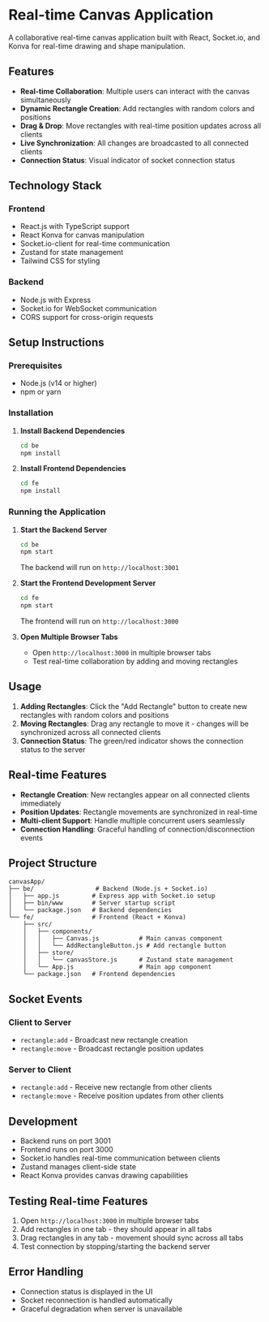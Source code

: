 # Real-time Canvas Application

A collaborative real-time canvas application built with React, Socket.io, and Konva for real-time drawing and shape manipulation.

## Features

- **Real-time Collaboration**: Multiple users can interact with the canvas simultaneously
- **Dynamic Rectangle Creation**: Add rectangles with random colors and positions
- **Drag & Drop**: Move rectangles with real-time position updates across all clients
- **Live Synchronization**: All changes are broadcasted to all connected clients
- **Connection Status**: Visual indicator of socket connection status

## Technology Stack

### Frontend
- React.js with TypeScript support
- React Konva for canvas manipulation
- Socket.io-client for real-time communication
- Zustand for state management
- Tailwind CSS for styling

### Backend
- Node.js with Express
- Socket.io for WebSocket communication
- CORS support for cross-origin requests

## Setup Instructions

### Prerequisites
- Node.js (v14 or higher)
- npm or yarn

### Installation

1. **Install Backend Dependencies**
   ```bash
   cd be
   npm install
   ```

2. **Install Frontend Dependencies**
   ```bash
   cd fe
   npm install
   ```

### Running the Application

1. **Start the Backend Server**
   ```bash
   cd be
   npm start
   ```
   The backend will run on `http://localhost:3001`

2. **Start the Frontend Development Server**
   ```bash
   cd fe
   npm start
   ```
   The frontend will run on `http://localhost:3000`

3. **Open Multiple Browser Tabs**
   - Open `http://localhost:3000` in multiple browser tabs
   - Test real-time collaboration by adding and moving rectangles

## Usage

1. **Adding Rectangles**: Click the "Add Rectangle" button to create new rectangles with random colors and positions
2. **Moving Rectangles**: Drag any rectangle to move it - changes will be synchronized across all connected clients
3. **Connection Status**: The green/red indicator shows the connection status to the server

## Real-time Features

- **Rectangle Creation**: New rectangles appear on all connected clients immediately
- **Position Updates**: Rectangle movements are synchronized in real-time
- **Multi-client Support**: Handle multiple concurrent users seamlessly
- **Connection Handling**: Graceful handling of connection/disconnection events

## Project Structure

```
canvasApp/
├── be/                 # Backend (Node.js + Socket.io)
│   ├── app.js         # Express app with Socket.io setup
│   ├── bin/www        # Server startup script
│   └── package.json   # Backend dependencies
└── fe/                # Frontend (React + Konva)
    ├── src/
    │   ├── components/
    │   │   ├── Canvas.js           # Main canvas component
    │   │   └── AddRectangleButton.js # Add rectangle button
    │   ├── store/
    │   │   └── canvasStore.js      # Zustand state management
    │   └── App.js                  # Main app component
    └── package.json   # Frontend dependencies
```

## Socket Events

### Client to Server
- `rectangle:add` - Broadcast new rectangle creation
- `rectangle:move` - Broadcast rectangle position updates

### Server to Client
- `rectangle:add` - Receive new rectangle from other clients
- `rectangle:move` - Receive position updates from other clients

## Development

- Backend runs on port 3001
- Frontend runs on port 3000
- Socket.io handles real-time communication between clients
- Zustand manages client-side state
- React Konva provides canvas drawing capabilities

## Testing Real-time Features

1. Open `http://localhost:3000` in multiple browser tabs
2. Add rectangles in one tab - they should appear in all tabs
3. Drag rectangles in any tab - movement should sync across all tabs
4. Test connection by stopping/starting the backend server

## Error Handling

- Connection status is displayed in the UI
- Socket reconnection is handled automatically
- Graceful degradation when server is unavailable 